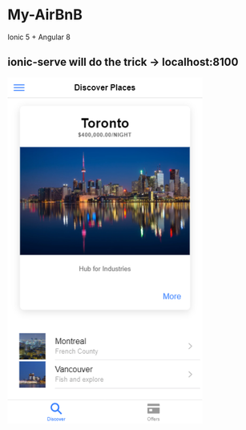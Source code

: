 # My-AirBnB
Ionic 5 + Angular 8

## ionic-serve will do the trick -> localhost:8100

![alt text](https://github.com/sriramede9/My-AirBnB/blob/master/screencapture-localhost-8100-places-tabs-discover-2020-07-18-09_24_50.png?raw=true)
